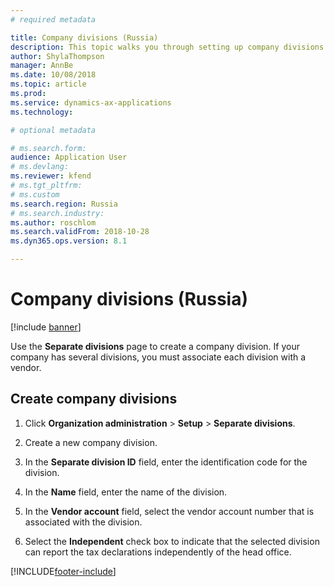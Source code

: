 ```yaml
---
# required metadata

title: Company divisions (Russia)
description: This topic walks you through setting up company divisions in Microsoft Dynamics 365 Finance in Russia.
author: ShylaThompson
manager: AnnBe
ms.date: 10/08/2018
ms.topic: article
ms.prod: 
ms.service: dynamics-ax-applications
ms.technology: 

# optional metadata

# ms.search.form:
audience: Application User
# ms.devlang: 
ms.reviewer: kfend
# ms.tgt_pltfrm: 
# ms.custom
ms.search.region: Russia
# ms.search.industry: 
ms.author: roschlom
ms.search.validFrom: 2018-10-28
ms.dyn365.ops.version: 8.1

---
```


# Company divisions (Russia)

[!include [banner](../includes/banner.md)]

Use the **Separate divisions** page to create a company division. If your company has several divisions, you must associate each division with a vendor.

## Create company divisions

1.  Click **Organization administration** \> **Setup** \> **Separate divisions**.

2.  Create a new company division.

3.  In the **Separate division ID** field, enter the identification code for the division.

4.  In the **Name** field, enter the name of the division.

5.  In the **Vendor account** field, select the vendor account number that is associated with the division.

6.  Select the **Independent** check box to indicate that the selected division can report the tax declarations independently of the head office.


[!INCLUDE[footer-include](../../includes/footer-banner.md)]